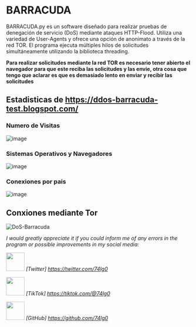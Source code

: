 # BARRACUDA
BARRACUDA.py es un software diseñado para realizar pruebas de denegación de servicio (DoS) mediante ataques HTTP-Flood. Utiliza una variedad de User-Agents y ofrece una opción de anonimato a través de la red TOR. El programa ejecuta múltiples hilos de solicitudes simultáneamente utilizando la biblioteca threading.

**Para realizar solicitudes mediante la red TOR es necesario tener abierto el navegador para que este reciba las solicitudes y las envie, otra cosa que tengo que aclarar es que es demasiado lento en enviar y recibir las solicitudes**
## Estadisticas de https://ddos-barracuda-test.blogspot.com/
### Numero de Visitas
![image](https://github.com/74lg0/BARRACUDA/assets/111157836/d7daf20d-59f9-4b4a-aedb-bd979338d72d)

### Sistemas Operativos y Navegadores
![image](https://github.com/74lg0/BARRACUDA/assets/111157836/61cd17d3-722c-42d0-a243-28e9e860a62a)

### Conexiones por pais
![image](https://github.com/74lg0/BARRACUDA/assets/111157836/e76f6444-e82e-4622-af75-5b629eea172f)

## Conxiones mediante Tor
![DoS-Barracuda](https://github.com/74lg0/BARRACUDA/assets/111157836/23cf5026-88e9-4427-be00-3228c543effe)

*I would greatly appreciate it if you could inform me of any errors in the program or possible improvements in my social media:*

<img src='https://github.com/74lg0/PyMalwareOS/assets/111157836/65fb859b-450a-421d-aa8b-fb25c74652c5'  height='50' width='50'> *[Twitter] https://twitter.com/74lg0*

<img src='https://github.com/74lg0/PyMalwareOS/assets/111157836/8e76c3f2-3a23-466b-a965-3816c51e8b34' height='50' width='50'>  *[TikTok] https://tiktok.com/@74lg0*

<img src='https://github.com/74lg0/PyMalwareOS/assets/111157836/c7a9f83c-c9c9-4ca2-a6c7-704ea2512331' height='50' width='50'> *[GitHub] https://github.com/74lg0*
